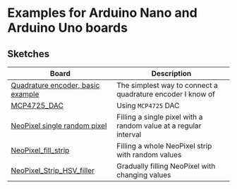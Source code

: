 # Examples for Arduino Nano and Arduino Uno boards

## Sketches

| Board                                                          | Description                                                       |
| -------------------------------------------------------------- | ----------------------------------------------------------------- |
| [Quadrature encoder, basic example](/Arduino/quadrature_encoder_basic) | The simplest way to connect a quadrature encoder I know of        |
| [MCP4725_DAC](/Arduino/MCP4725_DAC)                                    | Using `MCP4725` DAC                                               |
| [NeoPixel single random pixel](/Arduino/NeoPixel_single_random)        | Filling a single pixel with a random value at a regular interval  |
| [NeoPixel_fill_strip](/Arduino/NeoPixel_fill_strip)                    | Filling a whole NeoPixel strip with random values                 |
| [NeoPixel_Strip_HSV_filler](/Arduino/NeoPixel_Strip_HSV_filler)        | Gradually filling NeoPixel with changing values                   |

